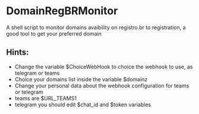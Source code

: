 # DomainRegBRMonitor
A shell script to monitor domains avaibility on registro.br to registration, a good tool to get your preferred domain

## Hints:

- Change the variable $ChoiceWebHook to choice the webhook to use, as telegram or teams
- Choice your domains list inside the variable $domainz
- Change your personal data about the webhook configuration for teams or telegram 
 - teams are $URL_TEAMS1
 - telegram you should edit $chat_id and $token variables
